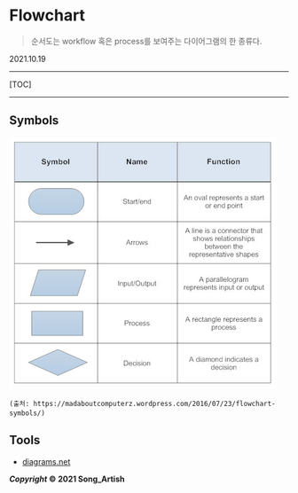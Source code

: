 # Flowchart

> 순서도는 workflow 혹은 process를 보여주는 다이어그램의 한 종류다.

2021.10.19

---

[TOC]

---



## Symbols

![flowchart_symbols](img/flowchart_symbols.jpg)

`(출처: https://madaboutcomputerz.wordpress.com/2016/07/23/flowchart-symbols/)`



## Tools

- [diagrams.net](https://www.diagrams.net/)



***Copyright* © 2021 Song_Artish**